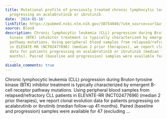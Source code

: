 ```yaml
---
title: Mutational profile of previously treated chronic lymphocytic leukemia patients
  progressing on acalabrutinib or ibrutinib
date: '2024-05-16'
linkTitle: https://pubmed.ncbi.nlm.nih.gov/38754046/?utm_source=curl&utm_medium=rss&utm_campaign=journals&utm_content=7603509&fc=None&ff=20240517181948&v=2.18.0.post9+e462414
source: Blood
description: Chronic lymphocytic leukemia (CLL) progression during Bruton tyrosine
  kinase (BTK) inhibitor treatment is typically characterized by emergent B-cell receptor
  pathway mutations. Using peripheral blood samples from relapsed/refractory CLL patients
  in ELEVATE-RR (NCT02477696) (median 2 prior therapies), we report clonal evolution
  data for patients progressing on acalabrutinib or ibrutinib (median follow-up 41
  months). Paired (baseline and progression) samples were available for 47 (excluding
  ...
disable_comments: true
---
```

Chronic lymphocytic leukemia (CLL) progression during Bruton tyrosine kinase (BTK) inhibitor treatment is typically characterized by emergent B-cell receptor pathway mutations. Using peripheral blood samples from relapsed/refractory CLL patients in ELEVATE-RR (NCT02477696) (median 2 prior therapies), we report clonal evolution data for patients progressing on acalabrutinib or ibrutinib (median follow-up 41 months). Paired (baseline and progression) samples were available for 47 (excluding ...